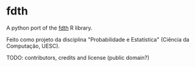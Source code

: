 # fdth

A python port of the [fdth](https://github.com/jcfaria/fdth) R library.

Feito como projeto da disciplina "Probabilidade e Estatística" (Ciência da Computação, UESC).

TODO: contributors, credits and license (public domain?)
